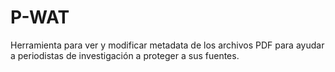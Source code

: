 P-WAT
=====

Herramienta para ver y modificar metadata de los archivos PDF para ayudar a periodistas de investigación a proteger a sus fuentes. 
